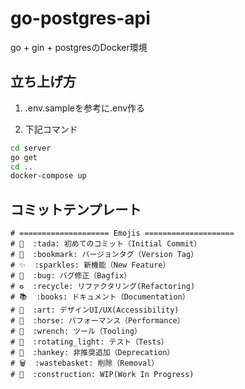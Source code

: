# go-postgres-api

go + gin + postgresのDocker環境

## 立ち上げ方

1. .env.sampleを参考に.env作る

2. 下記コマンド

```bash
cd server
go get
cd ..
docker-compose up
```

## コミットテンプレート

```emoji
# ==================== Emojis ====================
# 🎉  :tada: 初めてのコミット（Initial Commit）
# 🔖  :bookmark: バージョンタグ（Version Tag）
# ✨  :sparkles: 新機能（New Feature）
# 🐛  :bug: バグ修正（Bagfix）
# ♻️  :recycle: リファクタリング(Refactoring)
# 📚  :books: ドキュメント（Documentation）
# 🎨  :art: デザインUI/UX(Accessibility)
# 🐎  :horse: パフォーマンス（Performance）
# 🔧  :wrench: ツール（Tooling）
# 🚨  :rotating_light: テスト（Tests）
# 💩  :hankey: 非推奨追加（Deprecation）
# 🗑️  :wastebasket: 削除（Removal）
# 🚧  :construction: WIP(Work In Progress)
```
